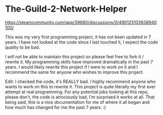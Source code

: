 # The-Guild-2-Network-Helper

https://steamcommunity.com/app/39680/discussions/0/490125103638940100/

This was my very first programming project, it has not been updated in 7 years. I have not looked at the code since I last touched it, I expect the code quality to be bad.

I will not be able to maintain this project so please feel free to fork it / rewrite it. My programming skills have improved dramatically in the past 7 years. I would likely rewrite this project if I were to work on it and I recommend the same for anyone who wishes to improve this project.

Edit: I checked the code, it's REALLY bad. I highly recommend anyone who wants to work on this to rewrite it. This project is quite literally my first ever attempt at real programming. For any potential jobs looking at this repo, please don't, the code is atrociously bad, I'm surprised it works at all. That being said, this is a nice documentation for me of where it all began and how much has changed for me the past 7 years. :)
